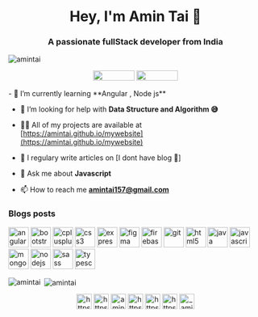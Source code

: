 <h1 align="center"> Hey, I'm Amin Tai 👋  </h1>
<h3 align="center">A passionate fullStack developer from India</h3>

<p align="left"> <img src="https://komarev.com/ghpvc/?username=amintai" alt="amintai" /> </p>
<p align="center">
  <img src="https://visitor-badge.laobi.icu/badge?page_id=jmau111.jmau111" width="82" height="20" alt="">
<!--   <img src="https://github.com/jmau111/jmau111/blob/master/images/malabar.gif" width="230" height="199" alt=""> -->
  <img src="https://img.shields.io/badge/dynamic/json?color=brightgreen&label=followers&query=followers&url=https%3A%2F%2Fapi.github.com%2Fusers%2Fjmau111" width="82" height="20" alt="">
  
</p>
- 🌱 I’m currently learning **Angular , Node js**

- 🤝 I’m looking for help with **Data Structure and Algorithm 😅**

- 👨‍💻 All of my projects are available at [https://amintai.github.io/mywebsite](https://amintai.github.io/mywebsite)

- 📝 I regulary write articles on [I dont have blog 💁]

- 💬 Ask me about **Javascript**

- 📫 How to reach me **amintai157@gmail.com**

### Blogs posts
<!-- BLOG-POST-LIST:START -->
<!-- BLOG-POST-LIST:END -->

<p align="left"><img src="https://devicons.github.io/devicon/devicon.git/icons/angularjs/angularjs-original.svg" alt="angularjs" width="40" height="40"/> <img src="https://devicons.github.io/devicon/devicon.git/icons/bootstrap/bootstrap-plain.svg" alt="bootstrap" width="40" height="40"/> <img src="https://devicons.github.io/devicon/devicon.git/icons/cplusplus/cplusplus-original.svg" alt="cplusplus" width="40" height="40"/> <img src="https://devicons.github.io/devicon/devicon.git/icons/css3/css3-original-wordmark.svg" alt="css3" width="40" height="40"/> <img src="https://devicons.github.io/devicon/devicon.git/icons/express/express-original-wordmark.svg" alt="express" width="40" height="40"/> <img src="https://www.vectorlogo.zone/logos/figma/figma-icon.svg" alt="figma" width="40" height="40"/> <img src="https://www.vectorlogo.zone/logos/firebase/firebase-icon.svg" alt="firebase" width="40" height="40"/> <img src="https://www.vectorlogo.zone/logos/git-scm/git-scm-icon.svg" alt="git" width="40" height="40"/> <img src="https://devicons.github.io/devicon/devicon.git/icons/html5/html5-original-wordmark.svg" alt="html5" width="40" height="40"/> <img src="https://devicons.github.io/devicon/devicon.git/icons/java/java-original-wordmark.svg" alt="java" width="40" height="40"/> <img src="https://devicons.github.io/devicon/devicon.git/icons/javascript/javascript-original.svg" alt="javascript" width="40" height="40"/> <img src="https://devicons.github.io/devicon/devicon.git/icons/mongodb/mongodb-original-wordmark.svg" alt="mongodb" width="40" height="40"/> <img src="https://devicons.github.io/devicon/devicon.git/icons/nodejs/nodejs-original-wordmark.svg" alt="nodejs" width="40" height="40"/> <img src="https://devicons.github.io/devicon/devicon.git/icons/sass/sass-original.svg" alt="sass" width="40" height="40"/> <img src="https://devicons.github.io/devicon/devicon.git/icons/typescript/typescript-original.svg" alt="typescript" width="40" height="40"/></p><p><img align="left" src="https://github-readme-stats.vercel.app/api/top-langs/?username=amintai&layout=compact&hide=html" alt="amintai" /></p>

<p>&nbsp;<img align="center" src="https://github-readme-stats.vercel.app/api?username=amintai&show_icons=true" alt="amintai" /></p>

<p align="center">
<a href="https://codepen.io/https://codepen.io/amintai" target="blank"><img align="center" src="https://cdn.jsdelivr.net/npm/simple-icons@3.0.1/icons/codepen.svg" alt="https://codepen.io/amintai" height="30" width="30" /></a>
<a href="https://dev.to/https://dev.to/amintai" target="blank"><img align="center" src="https://cdn.jsdelivr.net/npm/simple-icons@3.0.1/icons/dev-dot-to.svg" alt="https://dev.to/amintai" height="30" width="30" /></a>
<a href="https://twitter.com/amintai2" target="blank"><img align="center" src="https://cdn.jsdelivr.net/npm/simple-icons@3.0.1/icons/twitter.svg" alt="amintai2" height="30" width="30" /></a>
<a href="https://linkedin.com/in/https://www.linkedin.com/in/amin-tai-8252871a2" target="blank"><img align="center" src="https://cdn.jsdelivr.net/npm/simple-icons@3.0.1/icons/linkedin.svg" alt="https://www.linkedin.com/in/amin-tai-8252871a2" height="30" width="30" /></a>
<a href="https://stackoverflow.com/users/https://stackoverflow.com/users/12918244/amin-tai?tab=profile" target="blank"><img align="center" src="https://cdn.jsdelivr.net/npm/simple-icons@3.0.1/icons/stackoverflow.svg" alt="https://stackoverflow.com/users/12918244/amin-tai?tab=profile" height="30" width="30" /></a>
<a href="https://codesandbox.com/https://codesandbox.io/u/amintai" target="blank"><img align="center" src="https://cdn.jsdelivr.net/npm/simple-icons@3.0.1/icons/codesandbox.svg" alt="https://codesandbox.io/u/amintai" height="30" width="30" /></a>
<a href="https://instagram.com/_amin__09_" target="blank"><img align="center" src="https://cdn.jsdelivr.net/npm/simple-icons@3.0.1/icons/instagram.svg" alt="_amin__09_" height="30" width="30" /></a>
</p>
<p align="center">
  <img src="https://github.com/jmau111/jmau111/blob/master/images/wavy.svg" wdith="100%" alt="">
</p>
